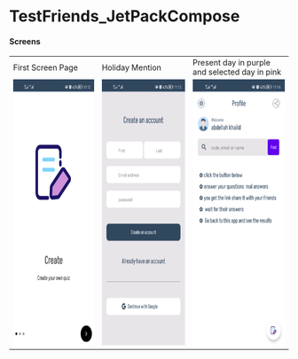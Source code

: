 # TestFriends_JetPackCompose

<h4> Screens </h4>

<table>
  <tr>
    <td>First Screen Page</td>
     <td>Holiday Mention</td>
     <td>Present day in purple and selected day in pink</td>
  </tr>
  <tr>
    <td><img src="./screenshots/a.png" width=270 height=480></td>
    <td><img src="./screenshots/b.png" width=270 height=480></td>
    <td><img src="./screenshots/c.png" width=270 height=480></td>
  </tr>
 </table>